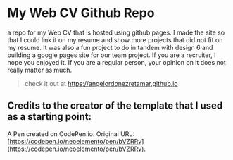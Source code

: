 # My Web CV Github Repo
a repo for my Web CV that is hosted using github pages. I made the site so that I could link it on my resume and show more projects that did not fit on my resume.
It was also a fun project to do in tandem with design 6 and building a google pages site for our team project. If you are a recruiter, I hope you enjoyed it.
If you are a regular person, your opinion on it does not really matter as much.
> check it out at https://angelordonezretamar.github.io

## Credits to the creator of the template that I used as a starting point:
A Pen created on CodePen.io. Original URL: [https://codepen.io/neoelemento/pen/bVZRRv](https://codepen.io/neoelemento/pen/bVZRRv).

